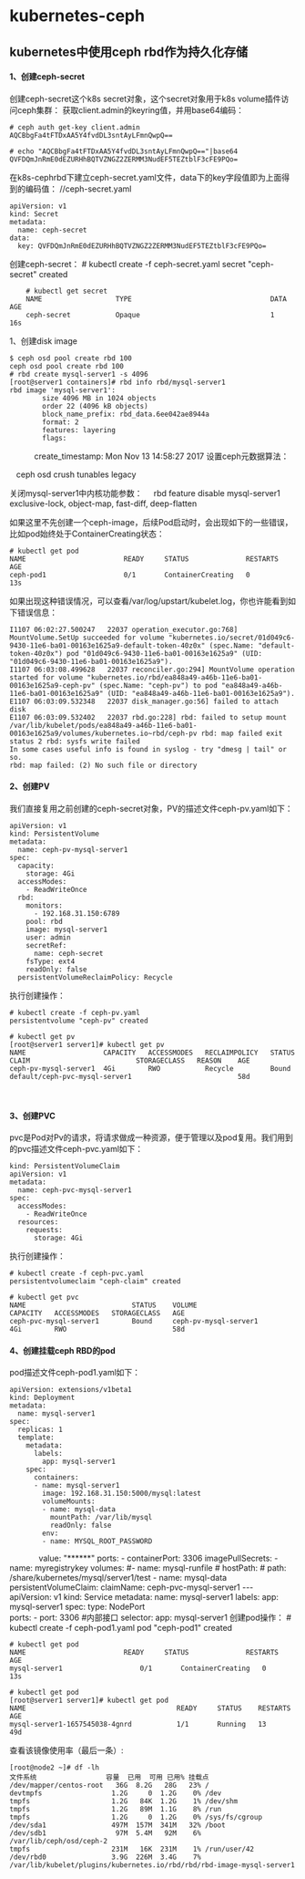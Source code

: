 # kubernetes-ceph
## kubernetes中使用ceph rbd作为持久化存储
#### 1、创建ceph-secret

创建ceph-secret这个k8s secret对象，这个secret对象用于k8s volume插件访问ceph集群：
获取client.admin的keyring值，并用base64编码：

    # ceph auth get-key client.admin
    AQCBbgFa4tFTDxAA5Y4fvdDL3sntAyLFmnQwpQ==
    
    # echo "AQCBbgFa4tFTDxAA5Y4fvdDL3sntAyLFmnQwpQ=="|base64
    QVFDQmJnRmE0dEZURHhBQTVZNGZ2ZERMM3NudEF5TEZtblF3cFE9PQo=
    
在k8s-cephrbd下建立ceph-secret.yaml文件，data下的key字段值即为上面得到的编码值：
    //ceph-secret.yaml
    
    apiVersion: v1
    kind: Secret
    metadata:
      name: ceph-secret
    data:
      key: QVFDQmJnRmE0dEZURHhBQTVZNGZ2ZERMM3NudEF5TEZtblF3cFE9PQo=
      
创建ceph-secret：
        # kubectl create -f ceph-secret.yaml
        secret "ceph-secret" created
        
        # kubectl get secret
        NAME                  TYPE                                  DATA      AGE
        ceph-secret           Opaque                                1         16s


1、创建disk image

    $ ceph osd pool create rbd 100
    ceph osd pool create rbd 100
    # rbd create mysql-server1 -s 4096
    [root@server1 containers]# rbd info rbd/mysql-server1
    rbd image 'mysql-server1':
            size 4096 MB in 1024 objects
            order 22 (4096 kB objects)
            block_name_prefix: rbd_data.6ee042ae8944a
            format: 2
            features: layering
            flags: 
            create_timestamp: Mon Nov 13 14:58:27 2017
设置ceph元数据算法：

    ceph osd crush tunables legacy
    
关闭mysql-server1中内核功能参数：
    
    rbd feature disable mysql-server1 exclusive-lock, object-map, fast-diff, deep-flatten

如果这里不先创建一个ceph-image，后续Pod启动时，会出现如下的一些错误，比如pod始终处于ContainerCreating状态：

    # kubectl get pod
    NAME                        READY     STATUS              RESTARTS   AGE
    ceph-pod1                   0/1       ContainerCreating   0          13s

如果出现这种错误情况，可以查看/var/log/upstart/kubelet.log，你也许能看到如下错误信息：

    I1107 06:02:27.500247   22037 operation_executor.go:768] MountVolume.SetUp succeeded for volume "kubernetes.io/secret/01d049c6-9430-11e6-ba01-00163e1625a9-default-token-40z0x" (spec.Name: "default-token-40z0x") pod "01d049c6-9430-11e6-ba01-00163e1625a9" (UID: "01d049c6-9430-11e6-ba01-00163e1625a9").
    I1107 06:03:08.499628   22037 reconciler.go:294] MountVolume operation started for volume "kubernetes.io/rbd/ea848a49-a46b-11e6-ba01-00163e1625a9-ceph-pv" (spec.Name: "ceph-pv") to pod "ea848a49-a46b-11e6-ba01-00163e1625a9" (UID: "ea848a49-a46b-11e6-ba01-00163e1625a9").
    E1107 06:03:09.532348   22037 disk_manager.go:56] failed to attach disk
    E1107 06:03:09.532402   22037 rbd.go:228] rbd: failed to setup mount /var/lib/kubelet/pods/ea848a49-a46b-11e6-ba01-00163e1625a9/volumes/kubernetes.io~rbd/ceph-pv rbd: map failed exit status 2 rbd: sysfs write failed
    In some cases useful info is found in syslog - try "dmesg | tail" or so.
    rbd: map failed: (2) No such file or directory

#### 2、创建PV
我们直接复用之前创建的ceph-secret对象，PV的描述文件ceph-pv.yaml如下：

    apiVersion: v1
    kind: PersistentVolume
    metadata:
      name: ceph-pv-mysql-server1
    spec:
      capacity:
        storage: 4Gi
      accessModes:
        - ReadWriteOnce
      rbd:
        monitors:
          - 192.168.31.150:6789
        pool: rbd
        image: mysql-server1
        user: admin
        secretRef:
          name: ceph-secret
        fsType: ext4
        readOnly: false
      persistentVolumeReclaimPolicy: Recycle
执行创建操作：

    # kubectl create -f ceph-pv.yaml
    persistentvolume "ceph-pv" created

    # kubectl get pv
    [root@server1 server1]# kubectl get pv
    NAME                   CAPACITY   ACCESSMODES   RECLAIMPOLICY   STATUS    CLAIM                          STORAGECLASS   REASON    AGE
    ceph-pv-mysql-server1  4Gi        RWO           Recycle         Bound     default/ceph-pvc-mysql-server1                          58d
    
#### 3、创建PVC

pvc是Pod对Pv的请求，将请求做成一种资源，便于管理以及pod复用。我们用到的pvc描述文件ceph-pvc.yaml如下：

    kind: PersistentVolumeClaim
    apiVersion: v1
    metadata:
      name: ceph-pvc-mysql-server1
    spec:
      accessModes:
        - ReadWriteOnce
      resources:
        requests:
          storage: 4Gi

执行创建操作：

    # kubectl create -f ceph-pvc.yaml
    persistentvolumeclaim "ceph-claim" created

    # kubectl get pvc
    NAME                          STATUS    VOLUME                       CAPACITY   ACCESSMODES   STORAGECLASS   AGE
    ceph-pvc-mysql-server1        Bound     ceph-pv-mysql-server1        4Gi        RWO                          58d

#### 4、创建挂载ceph RBD的pod

pod描述文件ceph-pod1.yaml如下：

    apiVersion: extensions/v1beta1
    kind: Deployment
    metadata:
      name: mysql-server1
    spec:
      replicas: 1
      template:
        metadata:
          labels:
            app: mysql-server1
        spec:
          containers:
          - name: mysql-server1
            image: 192.168.31.150:5000/mysql:latest
            volumeMounts:
            - name: mysql-data
              mountPath: /var/lib/mysql
              readOnly: false
            env:
            - name: MYSQL_ROOT_PASSWORD
              value: "******"
            ports:
            - containerPort: 3306
          imagePullSecrets:
            - name: myregistrykey
          volumes:
          #- name: mysql-runfile
          #  hostPath:
          #    path: /share/kubernetes/mysql/server1/test
          - name: mysql-data
            persistentVolumeClaim:
              claimName: ceph-pvc-mysql-server1
    ---
    apiVersion: v1
    kind: Service
    metadata:
      name: mysql-server1
      labels:
        app: mysql-server1
    spec:
      type: NodePort           
      ports:
      - port: 3306                     #内部接口
      selector:
        app: mysql-server1
创建pod操作：
    # kubectl create -f ceph-pod1.yaml
    pod "ceph-pod1" created
    
    # kubectl get pod
    NAME                        READY     STATUS              RESTARTS   AGE
    mysql-server1                   0/1       ContainerCreating   0          13s

    # kubectl get pod
    [root@server1 server1]# kubectl get pod
    NAME                                     READY     STATUS    RESTARTS   AGE
    mysql-server1-1657545038-4gnrd           1/1       Running   13         49d

查看该镜像使用率（最后一条）:

    [root@node2 ~]# df -lh
    文件系统                 容量  已用  可用 已用% 挂载点
    /dev/mapper/centos-root   36G  8.2G   28G   23% /
    devtmpfs                 1.2G     0  1.2G    0% /dev
    tmpfs                    1.2G   84K  1.2G    1% /dev/shm
    tmpfs                    1.2G   89M  1.1G    8% /run
    tmpfs                    1.2G     0  1.2G    0% /sys/fs/cgroup
    /dev/sda1                497M  157M  341M   32% /boot
    /dev/sdb1                 97M  5.4M   92M    6% /var/lib/ceph/osd/ceph-2
    tmpfs                    231M   16K  231M    1% /run/user/42
    /dev/rbd0                3.9G  226M  3.4G    7% /var/lib/kubelet/plugins/kubernetes.io/rbd/rbd/rbd-image-mysql-server1


